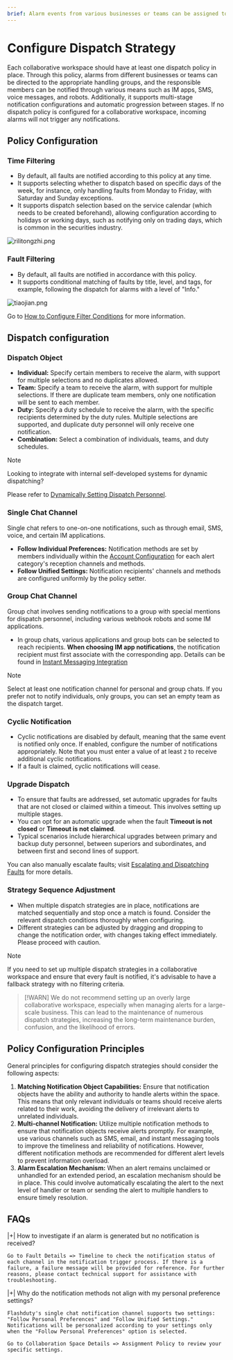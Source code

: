```yaml
---
brief: Alarm events from various businesses or teams can be assigned to the corresponding handling groups through dispatch strategies, ensuring that the relevant handlers are reached via different communication channels
---
```


# Configure Dispatch Strategy

Each collaborative workspace should have at least one dispatch policy in place. Through this policy, alarms from different businesses or teams can be directed to the appropriate handling groups, and the responsible members can be notified through various means such as IM apps, SMS, voice messages, and robots. Additionally, it supports multi-stage notification configurations and automatic progression between stages. If no dispatch policy is configured for a collaborative workspace, incoming alarms will not trigger any notifications.

## Policy Configuration
### Time Filtering
- By default, all faults are notified according to this policy at any time.
- It supports selecting whether to dispatch based on specific days of the week, for instance, only handling faults from Monday to Friday, with Saturday and Sunday exceptions.
- It supports dispatch selection based on the service calendar (which needs to be created beforehand), allowing configuration according to holidays or working days, such as notifying only on trading days, which is common in the securities industry.

![rilitongzhi.png](https://fcdoc.github.io/img/gsUqruaXsUQO8Vbb-QgEIJb23EQ3jUZDMWBvtOYSEBs.avif)

### Fault Filtering
- By default, all faults are notified in accordance with this policy.
- It supports conditional matching of faults by title, level, and tags, for example, following the dispatch for alarms with a level of "Info."

![tiaojian.png](https://fcdoc.github.io/img/WyGIe6d3UjoWaGg4Y8KCZ87KCalIEM3cdR1YMRI6RVc.avif)

Go to [How to Configure Filter Conditions](/configure_flashduty/how_to_filter) for more information.

## Dispatch configuration

### Dispatch Object
- **Individual:** Specify certain members to receive the alarm, with support for multiple selections and no duplicates allowed.
- **Team:** Specify a team to receive the alarm, with support for multiple selections. If there are duplicate team members, only one notification will be sent to each member.
- **Duty:** Specify a duty schedule to receive the alarm, with the specific recipients determined by the duty rules. Multiple selections are supported, and duplicate duty personnel will only receive one notification.
- **Combination:** Select a combination of individuals, teams, and duty schedules.

> [!NOTE]
> Looking to integrate with internal self-developed systems for dynamic dispatching?
>
> Please refer to [Dynamically Setting Dispatch Personnel](/advanced_features/dynamic_notifications).

### Single Chat Channel
Single chat refers to one-on-one notifications, such as through email, SMS, voice, and certain IM applications.

- **Follow Individual Preferences:** Notification methods are set by members individually within the [Account Configuration](/configure_flashduty/preference_settings) for each alert category's reception channels and methods.
- **Follow Unified Settings:** Notification recipients' channels and methods are configured uniformly by the policy setter.

### Group Chat Channel

Group chat involves sending notifications to a group with special mentions for dispatch personnel, including various webhook robots and some IM applications.

- In group chats, various applications and group bots can be selected to reach recipients. **When choosing IM app notifications**, the notification recipient must first associate with the corresponding app. Details can be found in [Instant Messaging Integration](/integration_guide/instant_messaging/lark_integration_guide)

> [!NOTE]
> Select at least one notification channel for personal and group chats. If you prefer not to notify individuals, only groups, you can set an empty team as the dispatch target.

### Cyclic Notification

- Cyclic notifications are disabled by default, meaning that the same event is notified only once. If enabled, configure the number of notifications appropriately. Note that you must enter a value of at least `2` to receive additional cyclic notifications.
- If a fault is claimed, cyclic notifications will cease.

### Upgrade Dispatch

- To ensure that faults are addressed, set automatic upgrades for faults that are not closed or claimed within a timeout. This involves setting up multiple stages.
- You can opt for an automatic upgrade when the fault __Timeout is not closed__ or __Timeout is not claimed__.
- Typical scenarios include hierarchical upgrades between primary and backup duty personnel, between superiors and subordinates, and between first and second lines of support.

You can also manually escalate faults; visit [Escalating and Dispatching Faults](/incident_management/escalate_incidents) for more details.

### Strategy Sequence Adjustment
- When multiple dispatch strategies are in place, notifications are matched sequentially and stop once a match is found. Consider the relevant dispatch conditions thoroughly when configuring.
- Different strategies can be adjusted by dragging and dropping to change the notification order, with changes taking effect immediately. Please proceed with caution.

> [!NOTE]
> If you need to set up multiple dispatch strategies in a collaborative workspace and ensure that every fault is notified, it's advisable to have a fallback strategy with no filtering criteria.

> [!WARN]
> We do not recommend setting up an overly large collaborative workspace, especially when managing alerts for a large-scale business. This can lead to the maintenance of numerous dispatch strategies, increasing the long-term maintenance burden, confusion, and the likelihood of errors.

## Policy Configuration Principles
General principles for configuring dispatch strategies should consider the following aspects:

1. **Matching Notification Object Capabilities:** Ensure that notification objects have the ability and authority to handle alerts within the space. This means that only relevant individuals or teams should receive alerts related to their work, avoiding the delivery of irrelevant alerts to unrelated individuals.
2. **Multi-channel Notification:** Utilize multiple notification methods to ensure that notification objects receive alerts promptly. For example, use various channels such as SMS, email, and instant messaging tools to improve the timeliness and reliability of notifications. However, different notification methods are recommended for different alert levels to prevent information overload.
3. **Alarm Escalation Mechanism:** When an alert remains unclaimed or unhandled for an extended period, an escalation mechanism should be in place. This could involve automatically escalating the alert to the next level of handler or team or sending the alert to multiple handlers to ensure timely resolution.

## FAQs

|+| How to investigate if an alarm is generated but no notification is received?

    Go to Fault Details => Timeline to check the notification status of each channel in the notification trigger process. If there is a failure, a failure message will be provided for reference. For further reasons, please contact technical support for assistance with troubleshooting.

|+| Why do the notification methods not align with my personal preference settings?

    Flashduty's single chat notification channel supports two settings: "Follow Personal Preferences" and "Follow Unified Settings." Notifications will be personalized according to your settings only when the "Follow Personal Preferences" option is selected.

    Go to Collaboration Space Details => Assignment Policy to review your specific settings.